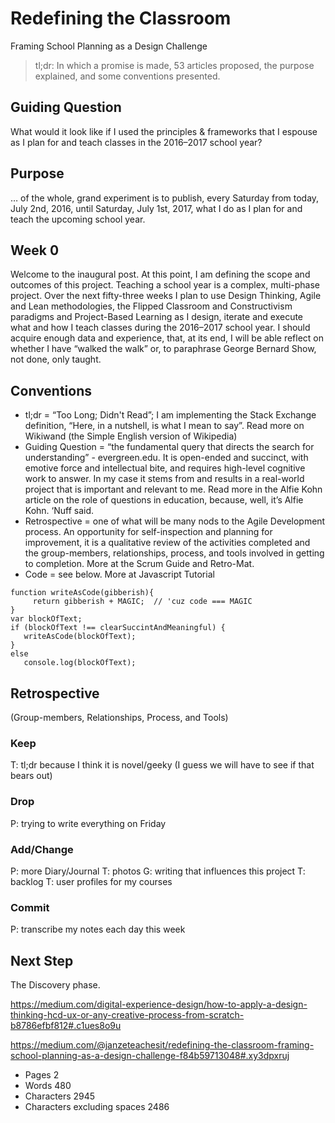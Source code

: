 # Redefining the Classroom
Framing School Planning as a Design Challenge
> tl;dr: In which a promise is made, 53 articles proposed, the purpose explained, and some conventions presented.

## Guiding Question
What would it look like if I used the principles & frameworks that I espouse as I plan for and teach classes in the 2016–2017 school year?
## Purpose
… of the whole, grand experiment is to publish, every Saturday from today, July 2nd, 2016, until Saturday, July 1st, 2017, what I do as I plan for and teach the upcoming school year. 
## Week 0
Welcome to the inaugural post. At this point, I am defining the scope and outcomes of this project. Teaching a school year is a complex, multi-phase project. Over the next fifty-three weeks I plan to use Design Thinking, Agile and Lean methodologies, the Flipped Classroom and Constructivism paradigms and Project-Based Learning as I design, iterate and execute what and how I teach classes during the 2016–2017 school year. I should acquire enough data and experience, that, at its end, I will be able reflect on whether I have “walked the walk” or, to paraphrase George Bernard Show, not done, only taught.
## Conventions
* tl;dr = “Too Long; Didn't Read”; I am implementing the Stack Exchange definition, “Here, in a nutshell, is what I mean to say”. Read more on Wikiwand (the Simple English version of Wikipedia)
* Guiding Question = “the fundamental query that directs the search for understanding” - evergreen.edu. It is open-ended and succinct, with emotive force and intellectual bite, and requires high-level cognitive work to answer. In my case it stems from and results in a real-world project that is important and relevant to me. Read more in the Alfie Kohn article on the role of questions in education, because, well, it’s Alfie Kohn. ‘Nuff said.
* Retrospective = one of what will be many nods to the Agile Development process. An opportunity for self-inspection and planning for improvement, it is a qualitative review of the activities completed and the group-members, relationships, process, and tools involved in getting to completion. More at the Scrum Guide and Retro-Mat.
* Code = see below. More at Javascript Tutorial

```/*  sometimes what I am trying to say makes more sense (at least to me) when written as a block of code as Code includes but does not always follow the conventions of prose. */
function writeAsCode(gibberish){
     return gibberish + MAGIC;  // 'cuz code === MAGIC
}
var blockOfText;
if (blockOfText !== clearSuccintAndMeaningful) {
   writeAsCode(blockOfText);
}
else
   console.log(blockOfText);
   ```
   
## Retrospective
(Group-members, Relationships, Process, and Tools)
### Keep
T: tl;dr because I think it is novel/geeky (I guess we will have to see if that bears out)
### Drop
P: trying to write everything on Friday
### Add/Change
P: more Diary/Journal
T: photos
G: writing that influences this project
T: backlog
T: user profiles for my courses
### Commit
P: transcribe my notes each day this week

## Next Step
The Discovery phase.

https://medium.com/digital-experience-design/how-to-apply-a-design-thinking-hcd-ux-or-any-creative-process-from-scratch-b8786efbf812#.c1ues8o9u

https://medium.com/@janzeteachesit/redefining-the-classroom-framing-school-planning-as-a-design-challenge-f84b59713048#.xy3dpxruj

- Pages 2
- Words 480
- Characters 2945
- Characters excluding spaces 2486


